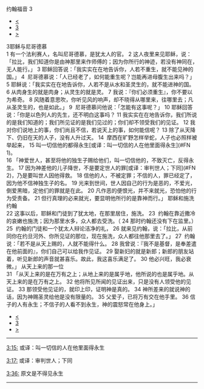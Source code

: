 ﻿





 约翰福音 3




* [<](bible/JHN02.md)
* [3](bible/JHN.md)
* [>](bible/JHN04.md)



 
3耶稣与尼哥德慕  
1 有一个法利赛人，名叫尼哥德慕，是犹太人的官。 
2 这人夜里来见耶稣，说：「拉比，我们知道你是由神那里来作师傅的；因为你所行的神迹，若没有神同在，无人能行。」 
3 耶稣回答说：「我实实在在地告诉你，人若不重生，就不能见神的国。」 
4  尼哥德慕说：「人已经老了，如何能重生呢？岂能再进母腹生出来吗？」 
5 耶稣说：「我实实在在地告诉你，人若不是从水和圣灵生的，就不能进神的国。 
6 从肉身生的就是肉身；从灵生的就是灵。 
7 我说：『你们必须重生』，你不要以为希奇。 
8 风随着意思吹，你听见风的响声，却不晓得从哪里来，往哪里去；凡从圣灵生的，也是如此。」 
9  尼哥德慕问他说：「怎能有这事呢？」 
10 耶稣回答说：「你是以色列人的先生，还不明白这事吗？ 
11 我实实在在地告诉你，我们所说的是我们知道的；我们所见证的是我们见过的；你们却不领受我们的见证。 
12 我对你们说地上的事，你们尚且不信，若说天上的事，如何能信呢？ 
13 除了从天降下、仍旧在天的人子，没有人升过天。 
14  摩西在旷野怎样举蛇，人子也必照样被举起来， 
15 叫一切信他的都得永生[或译：叫一切信的人在他里面得永生](#FN 1)。  
16 「神爱世人，甚至将他的独生子赐给他们，叫一切信他的，不致灭亡，反得永生。 
17 因为神差他的儿子降世，不是要定世人的罪[或译：审判世人；下同](#FN 2)，乃是要叫世人因他得救。 
18 信他的人，不被定罪；不信的人，罪已经定了，因为他不信神独生子的名。 
19 光来到世间，世人因自己的行为是恶的，不爱光，倒爱黑暗，定他们的罪就是在此。 
20 凡作恶的便恨光，并不来就光，恐怕他的行为受责备。 
21 但行真理的必来就光，要显明他所行的是靠神而行。」 耶稣和施洗约翰  
22 这事以后，耶稣和门徒到了犹太地，在那里居住，施洗。 
23  约翰在靠近撒冷的哀嫩也施洗；因为那里水多，众人都去受洗。（ 
24 那时约翰还没有下在监里。） 
25  约翰的门徒和一个犹太人辩论洁净的礼， 
26 就来见约翰，说：「拉比，从前同你在约旦河外、你所见证的那位，现在施洗，众人都往他那里去了。」 
27  约翰说：「若不是从天上赐的，人就不能得什么。 
28 我曾说：『我不是基督，是奉差遣在他前面的』，你们自己可以给我作见证。 
29 娶新妇的就是新郎；新郎的朋友站着，听见新郎的声音就甚喜乐。故此，我这喜乐满足了。 
30 他必兴旺，我必衰微。」 从天上来的那一位  
31 「从天上来的是在万有之上；从地上来的是属乎地，他所说的也是属乎地。从天上来的是在万有之上。 
32 他将所见所闻的见证出来，只是没有人领受他的见证。 
33 那领受他见证的，就印上印，证明神是真的。 
34 神所差来的就说神的话，因为神赐圣灵给他是没有限量的。 
35 父爱子，已将万有交在他手里。 
36 信子的人有永生；不信子的人看不到永生，神的震怒常在他身上。」 
* [<](bible/JHN02.md)
* [3](bible/JHN.md)
* [>](bible/JHN04.md)





---


[3:15:](#V15)
或译：叫一切信的人在他里面得永生


[3:17:](#V17)
或译：审判世人；下同


[3:36:](#V36)
原文是不得见永生




---









